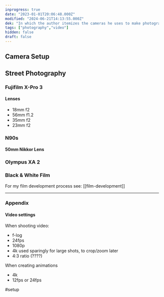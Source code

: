 ```yaml
---
inprogress: true
date: "2023-01-01T20:06:48.000Z"
modified: "2024-06-21T14:13:55.000Z"
dek: "In which the author itemizes the cameras he uses to make photographs"
tags: ["photography","video"]
hidden: false
draft: false
---
```

## Camera Setup

## Street Photography

### Fujifilm X-Pro 3

#### Lenses
- 18mm f2
- 56mm f1.2
- 35mm f2
- 23mm f2

### N90s

#### 50mm Nikkor Lens

### Olympus XA 2

### Black & White Film

For my film development process see: [[film-development]]

---

### Appendix

#### Video settings

When shooting video:

- f-log
- 24fps
- 1080p
- 4k used sparingly for large shots, to crop/zoom later
- 4:3 ratio (????)

When creating animations

- 4k
- 12fps or 24fps

#setup
